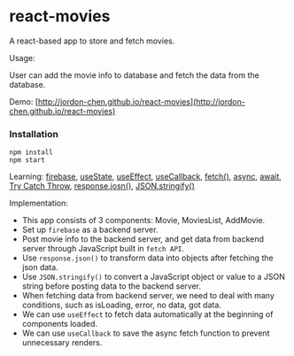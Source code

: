 # react-movies

A react-based app to store and fetch movies.

Usage:

User can add the movie info to database and fetch the data from the database.

Demo: [http://jordon-chen.github.io/react-movies](http://jordon-chen.github.io/react-movies)

### Installation

```
npm install
npm start
```

Learning: [firebase](https://firebase.google.com/), [useState](https://reactjs.org/docs/hooks-reference.html#usestate), [useEffect](https://reactjs.org/docs/hooks-reference.html#useeffect), [useCallback](https://reactjs.org/docs/hooks-reference.html#usecallback), [fetch()](https://developer.mozilla.org/en-US/docs/Web/API/Fetch_API/Using_Fetch), [async](https://developer.mozilla.org/en-US/docs/Web/JavaScript/Reference/Statements/async_function), [await](https://developer.mozilla.org/en-US/docs/Web/JavaScript/Reference/Operators/await), [Try Catch Throw](https://www.w3schools.com/js/js_errors.asp), [response.josn()](https://developer.mozilla.org/en-US/docs/Web/API/Body/json), [JSON.stringify()](https://developer.mozilla.org/en-US/docs/Web/JavaScript/Reference/Global_Objects/JSON/stringify)

Implementation:

- This app consists of 3 components: Movie, MoviesList, AddMovie.
- Set up `firebase` as a backend server.
- Post movie info to the backend server, and get data from backend server through JavaScript built in `fetch API`.
- Use `response.json()` to transform data into objects after fetching the json data.
- Use `JSON.stringify()` to convert a JavaScript object or value to a JSON string before posting data to the backend server.
- When fetching data from backend server, we need to deal with many conditions, such as isLoading, error, no data, got data.
- We can use `useEffect` to fetch data automatically at the beginning of components loaded.
- We can use `useCallback` to save the async fetch function to prevent unnecessary renders.
